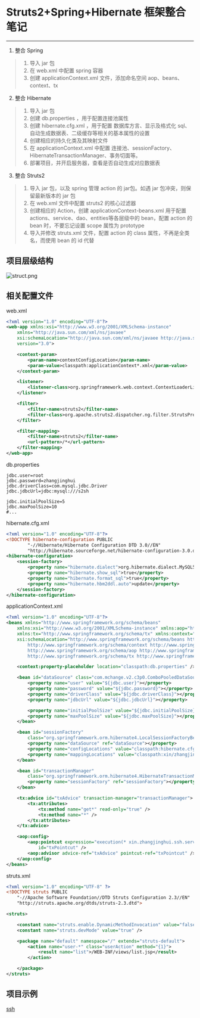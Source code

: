 # Struts2+Spring+Hibernate 框架整合笔记  

---

1. 整合 Spring  
> 1. 导入 jar 包  
> 2. 在 web.xml 中配置 spring 容器  
> 3. 创建 applicationContext.xml 文件，添加命名空间 aop、beans、context、tx  

2. 整合 Hibernate  
> 1. 导入 jar 包  
> 2. 创建 db.properties ，用于配置连接池属性  
> 3. 创建 hibernate.cfg.xml ，用于配置 数据库方言、显示及格式化 sql、自动生成数据表、二级缓存等相关的基本属性的设置  
> 4. 创建相应的持久化类及其映射文件  
> 5. 在 applicationContext.xml 中配置 连接池、sessionFactory、HibernateTransactionManager、事务切面等。  
> 6. 部署项目，并开启服务器，查看是否自动生成对应数据表  

3. 整合 Struts2  
> 1. 导入 jar 包，以及 spring 管理 action 的 jar包。如遇 jar 包冲突，则保留最新版本的 jar 包  
> 2. 在 web.xml 文件中配置 struts2 的核心过滤器   
> 3. 创建相应的 Action，创建 applicationContext-beans.xml 用于配置 actions、service、dao、entities等各层级中的 bean，配置 action 的 bean 时，不要忘记设置 scope 属性为 prototype  
> 4. 导入并修改 struts.xml 文件，配置 action 的 class 属性，不再是全类名，而使用 bean 的 id 代替  

## 项目层级结构  
![struct.png](https://ooo.0o0.ooo/2017/06/16/59431f606b3da.png)
## 相关配置文件  
web.xml
```xml
<?xml version="1.0" encoding="UTF-8"?>
<web-app xmlns:xsi="http://www.w3.org/2001/XMLSchema-instance"
	xmlns="http://java.sun.com/xml/ns/javaee"
	xsi:schemaLocation="http://java.sun.com/xml/ns/javaee http://java.sun.com/xml/ns/javaee/web-app_3_0.xsd"
	version="3.0">

	<context-param>
		<param-name>contextConfigLocation</param-name>
		<param-value>classpath:applicationContext*.xml</param-value>
	</context-param>

	<listener>
		<listener-class>org.springframework.web.context.ContextLoaderListener</listener-class>
	</listener>

	<filter>
		<filter-name>struts2</filter-name>
		<filter-class>org.apache.struts2.dispatcher.ng.filter.StrutsPrepareAndExecuteFilter</filter-class>
	</filter>

	<filter-mapping>
		<filter-name>struts2</filter-name>
		<url-pattern>/*</url-pattern>
	</filter-mapping>
</web-app>
```
db.properties  
```properties
jdbc.user=root
jdbc.password=zhangjinghui
jdbc.driverClass=com.mysql.jdbc.Driver
jdbc.jdbcUrl=jdbc:mysql:///s2sh

jdbc.initialPoolSize=5
jdbc.maxPoolSize=10
#...
```
hibernate.cfg.xml
```xml
<?xml version="1.0" encoding="UTF-8"?>
<!DOCTYPE hibernate-configuration PUBLIC
		"-//Hibernate/Hibernate Configuration DTD 3.0//EN"
		"http://hibernate.sourceforge.net/hibernate-configuration-3.0.dtd">
<hibernate-configuration>
	<session-factory>
		<property name="hibernate.dialect">org.hibernate.dialect.MySQL5InnoDBDialect</property>
		<property name="hibernate.show_sql">true</property>
		<property name="hibernate.format_sql">true</property>
		<property name="hibernate.hbm2ddl.auto">update</property>
	</session-factory>
</hibernate-configuration>
```
applicationContext.xml
```xml
<?xml version="1.0" encoding="UTF-8"?>
<beans xmlns="http://www.springframework.org/schema/beans"
	xmlns:xsi="http://www.w3.org/2001/XMLSchema-instance" xmlns:aop="http://www.springframework.org/schema/aop"
	xmlns:tx="http://www.springframework.org/schema/tx" xmlns:context="http://www.springframework.org/schema/context"
	xsi:schemaLocation="http://www.springframework.org/schema/beans http://www.springframework.org/schema/beans/spring-beans.xsd
		http://www.springframework.org/schema/context http://www.springframework.org/schema/context/spring-context-4.3.xsd
		http://www.springframework.org/schema/aop http://www.springframework.org/schema/aop/spring-aop-4.3.xsd
		http://www.springframework.org/schema/tx http://www.springframework.org/schema/tx/spring-tx-4.3.xsd">

	<context:property-placeholder location="classpath:db.properties" />

	<bean id="dataSource" class="com.mchange.v2.c3p0.ComboPooledDataSource">
		<property name="user" value="${jdbc.user}"></property>
		<property name="password" value="${jdbc.password}"></property>
		<property name="driverClass" value="${jdbc.driverClass}"></property>
		<property name="jdbcUrl" value="${jdbc.jdbcUrl}"></property>

		<property name="initialPoolSize" value="${jdbc.initialPoolSize}"></property>
		<property name="maxPoolSize" value="${jdbc.maxPoolSize}"></property>
	</bean>

	<bean id="sessionFactory"
		class="org.springframework.orm.hibernate4.LocalSessionFactoryBean">
		<property name="dataSource" ref="dataSource"></property>
		<property name="configLocations" value="classpath:hibernate.cfg.xml"></property>
		<property name="mappingLocations" value="classpath:xin/zhangjinghui/ssh/entities/*.hbm.xml"></property>
	</bean>

	<bean id="transactionManager"
		class="org.springframework.orm.hibernate4.HibernateTransactionManager">
		<property name="sessionFactory" ref="sessionFactory"></property>
	</bean>

	<tx:advice id="txAdvice" transaction-manager="transactionManager">
		<tx:attributes>
			<tx:method name="get*" read-only="true" />
			<tx:method name="*" />
		</tx:attributes>
	</tx:advice>

	<aop:config>
		<aop:pointcut expression="execution(* xin.zhangjinghui.ssh.service.*.*(..))"
			id="txPointcut" />
		<aop:advisor advice-ref="txAdvice" pointcut-ref="txPointcut" />
	</aop:config>
</beans>
```
struts.xml
```xml
<?xml version="1.0" encoding="UTF-8" ?>
<!DOCTYPE struts PUBLIC
	"-//Apache Software Foundation//DTD Struts Configuration 2.3//EN"
	"http://struts.apache.org/dtds/struts-2.3.dtd">

<struts>

	<constant name="struts.enable.DynamicMethodInvocation" value="false" />
	<constant name="struts.devMode" value="true" />

	<package name="default" namespace="/" extends="struts-default">
		<action name="user-*" class="userAction" method="{1}">
			<result name="list">/WEB-INF/views/list.jsp</result>
		</action>

	</package>
</struts>
```

## 项目示例  
[ssh](https://github.com/zhangjinghui/ssh)
